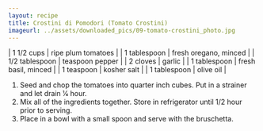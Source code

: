 ```yaml
---
layout: recipe
title: Crostini di Pomodori (Tomato Crostini)
imageurl: ../assets/downloaded_pics/09-tomato-crostini_photo.jpg
---
```

<!-- Ingredients -->

| 1 1/2 cups | ripe plum tomatoes |
| 1 tablespoon | fresh oregano, minced |
| 1/2 tablespoon | teaspoon pepper |
| 2 cloves | garlic |
| 1 tablespoon | fresh basil, minced |
| 1 teaspoon | kosher salt |
| 1 tablespoon | olive oil |

<!-- split -->
<!-- Steps -->
1. Seed and chop the tomatoes into quarter inch cubes. Put in a strainer and let drain 1⁄4 hour.
 2. Mix all of the ingredients together. Store in refrigerator until 1/2 hour prior to serving.
3. Place in a bowl with a small spoon and serve with the bruschetta. 
